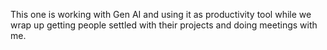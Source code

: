 This one is working with Gen AI and using it as productivity tool while we wrap up getting people settled with their projects and doing meetings with me.

